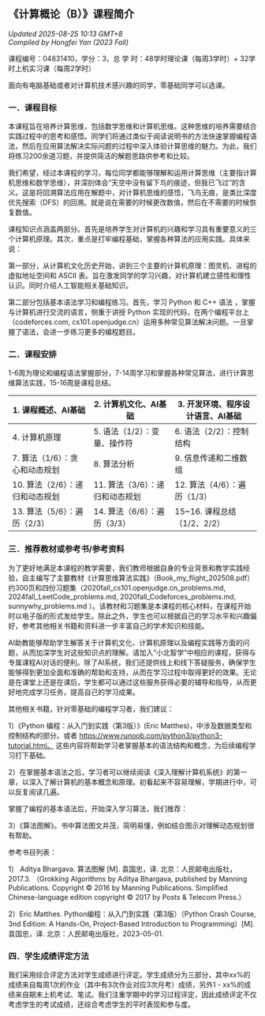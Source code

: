 ## 《计算概论（B）》课程简介

*Updated 2025-08-25 10:13 GMT+8*  
 *Compiled by Hongfei Yan (2023 Fall)*    

课程编号：04831410，学分：3，总 学 时：48学时理论课（每周3学时）+ 32学时上机实习课（每周2学时）

面向有电脑基础或者对计算机技术感兴趣的同学，零基础同学可以选课。

### 一．课程目标

本课程旨在培养计算思维，包括数学思维和计算机思维。这种思维的培养需要结合实践过程中的思考和感悟。同学们将通过类似于阅读说明书的方法快速掌握编程语法，然后在应用算法解决实际问题的过程中深入体验计算思维的魅力。为此，我们将练习200余道习题，并提供简洁的解题思路供参考和比较。

我们希望，经过本课程的学习，每位同学都能够理解和运用计算思维（主要指计算机思维和数学思维），并深刻体会“天空中没有留下鸟的痕迹，但我已飞过”的含义。这是将回溯算法应用在解题中，对计算机思维的感悟，飞鸟无痕，是类比深度优先搜索（DFS）的回溯。就是说在需要的时候更改数值，然后在不需要的时候恢复数值。

课程知识点涵盖两部分。首先是培养学生对计算机的兴趣和学习具有重要意义的三个计算机原理。其次，重点是打牢编程基础，掌握各种算法的应用实践。具体来说：

第一部分，从计算机文化历史开始，讲到三个主要的计算机原理：图灵机、进程的虚拟地址空间和 ASCII 表。旨在激发同学的学习兴趣，对计算机建立感性和理性认识。同时介绍人工智能相关基础知识。

第二部分包括基本语法学习和编程练习。首先，学习 Python 和 C++ 语法 ，掌握与计算机进行交流的语言，侧重于讲授 Python 实现的代码，在两个编程平台上（codeforces.com, cs101.openjudge.cn）运用多种常见算法解决问题。一旦掌握了语法，会进一步练习更多的编程题目。

### 二．课程安排

1-6周为理论和编程语法掌握部分，7-14周学习和掌握各种常见算法，进行计算思维算法实践，15-16周是课程总结。

| 1. 课程概述、AI基础             | 2. 计算机文化、AI基础           | 3. 开发环境、程序设计语言、AI基础 |
| ------------------------------- | ------------------------------- | --------------------------------- |
| 4. 计算机原理                   | 5. 语法（1/2）：变量、操作符    | 6. 语法（2/2）：控制结构          |
| 7. 算法（1/6）：贪心和动态规划  | 8. 算法分析                     | 9. 信息传递和二维数组             |
| 10. 算法（2/6）：递归和动态规划 | 11. 算法（3/6）：递归和动态规划 | 12. 算法（4/6）：遍历（1/3）      |
| 13. 算法（5/6）：遍历（2/3）    | 14. 算法（6/6）：遍历（3/3）    | 15~16. 课程总结（1/2、2/2）       |

### 三．推荐教材或参考书/参考资料

为了更好地满足本课程的教学需要，我们教师根据自身的专业背景和教学实践经验，自主编写了主要教材《计算思维算法实践》（Book_my_flight_202508.pdf）约300页和四份习题集（2020fall_cs101.openjudge.cn_problems.md, 2024fall_LeetCode_problems.md, 2020fall_Codeforces_problems.md, sunnywhy_problems.md ）。该教材和习题集是本课程的核心材料，在课程开始时以电子版的形式发给学生。除此之外，学生也可以根据自己的学习水平和兴趣偏好，参考其他相关书籍和资料进一步丰富自己的学术知识和技能。

AI助教能够帮助学生解答关于计算机文化、计算机原理以及编程实践等方面的问题，从而加深学生对这些知识点的理解。请加入“小北智学”中相应的课程，获得与专属课程AI对话的便利。除了AI系统，我们还提供线上和线下答疑服务，确保学生能够得到更加全面和准确的帮助和支持，从而在学习过程中取得更好的效果。无论是在课堂上还是在课后，学生都可以通过这些服务获得必要的辅导和指导，从而更好地完成学习任务，提高自己的学习成果。

其他相关书籍，针对零基础的编程学习者，我们建议：

1）《Python 编程：从入门到实践（第3版）》(Eric Matthes)，中涉及数据类型和控制结构的部分。或者 https://www.runoob.com/python3/python3-tutorial.html。 这些内容将帮助学习者掌握基本的语法结构和概念，为后续编程学习打下基础。

2）在掌握基本语法之后，学习者可以继续阅读《深入理解计算机系统》的第一章，以深入了解计算机的基本概念和原理。初看起来不容易理解，学期进行中，可以反复阅读几遍。

掌握了编程的基本语法后，开始深入学习算法，我们推荐：

3）《算法图解》。书中算法图文并茂，简明易懂，例如结合图示对理解动态规划很有帮助。

 

参考书目列表：

1） Aditya Bhargava. 算法图解 [M]. 袁国忠，译. 北京：人民邮电出版社，2017.3. （Grokking Algorithms by Aditya Bhargava, published by Manning Publications. Copyright © 2016 by Manning Publications. Simplified Chinese-language edition copyright © 2017 by Posts & Telecom Press.）

2）Eric Matthes. Python编程：从入门到实践（第3版）（Python Crash Course, 3nd Edition: A Hands-On, Project-Based Introduction to Programming）[M]. 袁国忠，译. 北京：人民邮电出版社，2023-05-01.



### 四．学生成绩评定方法

我们采用综合评定方法对学生成绩进行评定。学生成绩分为三部分，其中xx%的成绩来自每周1次的作业（其中有3次作业对应3次月考）成绩，另外1 - xx%的成绩来自期末上机考试、笔试。我们注重学期中的学习过程评定，因此成绩评定不仅考虑学生的考试成绩，还综合考虑学生的平时表现和参与度。
